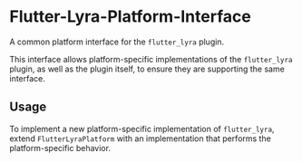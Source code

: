 # Flutter-Lyra-Platform-Interface

A common platform interface for the `flutter_lyra` plugin.

This interface allows platform-specific implementations of the `flutter_lyra` plugin, as well as the plugin itself, to ensure they are supporting the same interface.

## Usage

To implement a new platform-specific implementation of `flutter_lyra`, extend `FlutterLyraPlatform` with an implementation that performs the platform-specific behavior.
